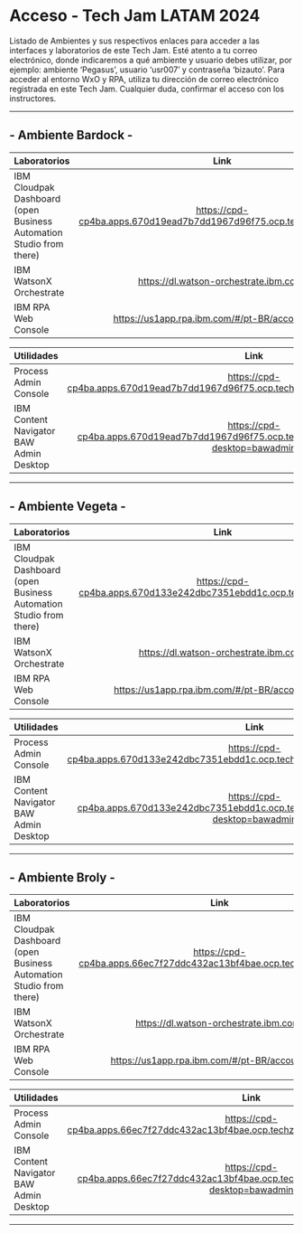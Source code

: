 # Acceso - Tech Jam LATAM 2024

Listado de Ambientes y sus respectivos enlaces para acceder a las interfaces y laboratorios de este Tech Jam.
Esté atento a tu correo electrónico, donde indicaremos a qué ambiente y usuario debes utilizar, por ejemplo: ambiente ‘Pegasus’, usuario ‘usr007’ y contraseña ‘bizauto’.
Para acceder al entorno WxO y RPA, utiliza tu dirección de correo electrónico registrada en este Tech Jam.
Cualquier duda, confirmar el acceso con los instructores.


--------------------------------------------------------------------------

## - Ambiente Bardock -


| Laboratorios                                                 | Link |
| :----------------------------------------------------------- | :--------------------------: |
| IBM Cloudpak Dashboard (open Business Automation Studio from there) | https://cpd-cp4ba.apps.670d19ead7b7dd1967d96f75.ocp.techzone.ibm.com |
| IBM WatsonX Orchestrate | https://dl.watson-orchestrate.ibm.com/ |
| IBM RPA Web Console | https://us1app.rpa.ibm.com/#/pt-BR/account/login |


| Utilidades                                                 | Link |
| :--------------------------------------------------------- | :--------------------------: |
| Process Admin Console | https://cpd-cp4ba.apps.670d19ead7b7dd1967d96f75.ocp.techzone.ibm.com/bas/ProcessAdmin/ |
| IBM Content Navigator BAW Admin Desktop | https://cpd-cp4ba.apps.670d19ead7b7dd1967d96f75.ocp.techzone.ibm.com/icn/navigator/?desktop=bawadmin |


--------------------------------------------------------------------------

## - Ambiente Vegeta -

| Laboratorios                                                 | Link |
| :----------------------------------------------------------- | :--------------------------: |
| IBM Cloudpak Dashboard (open Business Automation Studio from there) | https://cpd-cp4ba.apps.670d133e242dbc7351ebdd1c.ocp.techzone.ibm.com |
| IBM WatsonX Orchestrate | https://dl.watson-orchestrate.ibm.com/ |
| IBM RPA Web Console | https://us1app.rpa.ibm.com/#/pt-BR/account/login |


| Utilidades                                                 | Link |
| :--------------------------------------------------------- | :--------------------------: |
| Process Admin Console | https://cpd-cp4ba.apps.670d133e242dbc7351ebdd1c.ocp.techzone.ibm.com/bas/ProcessAdmin/ |
| IBM Content Navigator BAW Admin Desktop | https://cpd-cp4ba.apps.670d133e242dbc7351ebdd1c.ocp.techzone.ibm.com/icn/navigator/?desktop=bawadmin |


--------------------------------------------------------------------------

## - Ambiente Broly -

| Laboratorios                                                 | Link |
| :----------------------------------------------------------- | :--------------------------: |
| IBM Cloudpak Dashboard (open Business Automation Studio from there) | https://cpd-cp4ba.apps.66ec7f27ddc432ac13bf4bae.ocp.techzone.ibm.com |
| IBM WatsonX Orchestrate | https://dl.watson-orchestrate.ibm.com/ |
| IBM RPA Web Console | https://us1app.rpa.ibm.com/#/pt-BR/account/login |


| Utilidades                                                 | Link |
| :--------------------------------------------------------- | :--------------------------: |
| Process Admin Console | https://cpd-cp4ba.apps.66ec7f27ddc432ac13bf4bae.ocp.techzone.ibm.com/bas/ProcessAdmin/ |
| IBM Content Navigator BAW Admin Desktop | https://cpd-cp4ba.apps.66ec7f27ddc432ac13bf4bae.ocp.techzone.ibm.com/icn/navigator/?desktop=bawadmin |


--------------------------------------------------------------------------
